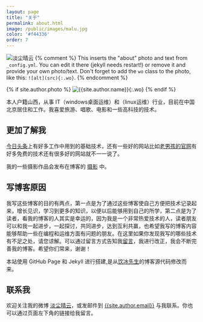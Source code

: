 ```yaml
---
layout: page
title: "关于"
permalink: about.html
image: /public/images/malu.jpg
color: '#f44336'
order: 7
---
```


![](/public/images/ylcsg.gif "淡尘晴云")
{% comment %}
  This inserts the "about" photo and text from `_config.yml`.
  You can edit it there (jekyll needs restart!) or remove it and provide your own photo/text.
  Don't forget to add the `wo` class to the photo, like this: `![alt](src){:.wo}`.
{% endcomment %}

{% if site.author.photo %}
  ![{{site.author.name}}]({{site.author.photo}}){:.wo}
{% endif %}


本人户籍山西，从事 IT（windows桌面运维）和（linux运维）行业，目前在中国北京居住和工作。我喜爱旅游、唱歌、电影和一些高科技的技术。


## 更加了解我

[今日头条](https://www.toutiao.com/ch/software/)上有好多工作中用到的基础技术，还有一些好的网站比如[老男孩的官网](http://blog.oldboyedu.com/)有好多免费的技术还有很多好的网站就不一一说了。

我的一些摄影作品会发布在博客的 [摄影]({{site.baseurl}}/sheying/sheying.html) 中。


## 写博客原因

我写这些博客的目的有两点，第一点是为了通过这些博客使自己方便把技术记录起来，增长见识，学习到更多的知识，以便以后能够用到自己的所学，第二点是为了读者，看我的博客的人其实是幸运的，因为我是一个非常热爱技术的人，读者朋友可以和我一起进步，一起探讨，共同进步，达到互利共赢，也希望我写的博客内容能够帮助一些在编程和运维方面有问题的朋友。在这里如果你发现我写的哪些技术有不足之处，请您谅解。可以通过留言方式告知我[留言]({{site.author.github}}/471450090.io/issues/new)，我进行改正，我会不断完善我的博客。希望你们常来，谢谢！

本站使用 GitHub Page 和 Jekyll 进行搭建,是从[饮冰先生](https://github.com/myanbin/myanbin.github.io)的博客源代码修改而来。
## 联系我

欢迎关注我的微博 [淡尘晴云](https://www.weibo.com/u/6756108773/)，或发邮件到 [{{site.author.email}}](mailto:{{site.author.email}}) 与我联系。你也可以通过页面左下角的链接给我留言。


